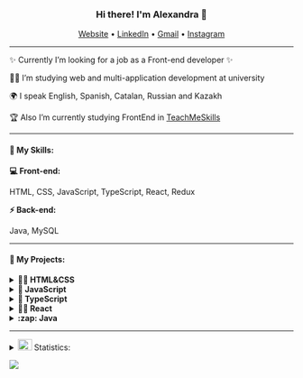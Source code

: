 <h3 align="center"> Hi there! I'm Alexandra 👋 </h3> 
<p align="center">
    <a href="https://alexandrakononenko.netlify.app/" target="_blank">Website</a> •
    <a href="https://www.linkedin.com/in/alexandra-kononenko-259810219?original_referer=https%3A%2F%2Falexandrakononenko.netlify.app%2F" target="_blank">LinkedIn</a> •
    <a href="alexandravkononenko@gmail.com" target="_blank">Gmail</a> •
    <a href="https://www.instagram.com/alexandra.knn" target="_blank">Instagram</a>
</p>
<hr>
    <p>✨ Currently I’m looking for a job as a Front-end developer ✨</p>
   <p>🧑‍🎓 I’m studying web and multi-application development at university</p>
   <p>🌍 I speak English, Spanish, Catalan, Russian and Kazakh</p>
    <p>🏆 Also I’m currently studying FrontEnd in <a href="https://teachmeskills.by/" target="_blank">TeachMeSkills</a></p>

<hr>
<h4> 🔑 My Skills:</h4>
<b>💻 Front-end:</b>
    <p>HTML, CSS, JavaScript, TypeScript, React, Redux </p>
<b>⚡ Back-end:</b>
    <p>Java, MySQL </p>
<hr>
<h4> 🔭 My Projects: </h4>
<details><summary><b>👨‍🚀 HTML&CSS</b></summary>
    <ul>
        <li><a href="https://github.com/AlexandraKon/JugglerCSS">Juggler (CSS animation)</a></li>
        <li><a href="https://github.com/AlexandraKon/WebPage-BITE">WebPage from Figma</a></li>
    </ul>
</details>
<details><summary><b>👾 JavaScript </b></summary>
  <ul>
    <li><a href="https://github.com/AlexandraKon/Timer-Project">Timer</a></li>
    <li><a href="https://github.com/AlexandraKon/NEW-ToDo-List">ToDo List</a></li>
    <li><a href="https://github.com/AlexandraKon/Calculator-BMI">Calculator-BMI</a></li>
    <li><a href="https://github.com/AlexandraKon/Trello">Trello</a></li>
  </ul>
</details>
<details><summary><b>🏹 TypeScript</b></summary>
    
</details>
<details><summary><b>👨‍💻 React</b></summary>
    <ul>
        <li><a href="https://github.com/AlexandraKon/Netflix-Clone.git">Netflix</a></li>
        <li><a href="">Online-Store</a></li>
        <li><a href="">TripHouse</a></li>
        <li><a href="">Books-Library</a></li>
    </ul>
</details>
<details><summary><b> :zap: Java</b></summary>
    <ul>
        <li><a href="https://github.com/AlexandraKon/FlappyBird-Game.git">Flappy Bird Game</a></li>
    </ul>
</details>
<hr>
<details>
  <summary><img src="https://media.giphy.com/media/WUlplcMpOCEmTGBtBW/giphy.gif" width="25" height="20"> Statistics:</summary>
   <img align="left" alt="codeSTACKr's GitHub Stats" src="https://github-readme-stats.vercel.app/api/top-langs/?username=AlexandraKon&layout=compact" />
   <br />
</details>

![](https://komarev.com/ghpvc/?username=AlexandraKon)
